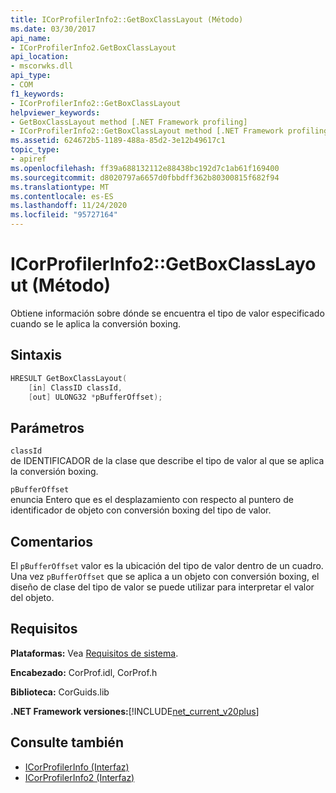```yaml
---
title: ICorProfilerInfo2::GetBoxClassLayout (Método)
ms.date: 03/30/2017
api_name:
- ICorProfilerInfo2.GetBoxClassLayout
api_location:
- mscorwks.dll
api_type:
- COM
f1_keywords:
- ICorProfilerInfo2::GetBoxClassLayout
helpviewer_keywords:
- GetBoxClassLayout method [.NET Framework profiling]
- ICorProfilerInfo2::GetBoxClassLayout method [.NET Framework profiling]
ms.assetid: 624672b5-1189-488a-85d2-3e12b49617c1
topic_type:
- apiref
ms.openlocfilehash: ff39a688132112e88438bc192d7c1ab61f169400
ms.sourcegitcommit: d8020797a6657d0fbbdff362b80300815f682f94
ms.translationtype: MT
ms.contentlocale: es-ES
ms.lasthandoff: 11/24/2020
ms.locfileid: "95727164"
---
```

# <a name="icorprofilerinfo2getboxclasslayout-method"></a>ICorProfilerInfo2::GetBoxClassLayout (Método)

Obtiene información sobre dónde se encuentra el tipo de valor especificado cuando se le aplica la conversión boxing.  
  
## <a name="syntax"></a>Sintaxis  
  
```cpp  
HRESULT GetBoxClassLayout(  
    [in] ClassID classId,  
    [out] ULONG32 *pBufferOffset);  
```  
  
## <a name="parameters"></a>Parámetros  

 `classId`  
 de IDENTIFICADOR de la clase que describe el tipo de valor al que se aplica la conversión boxing.  
  
 `pBufferOffset`  
 enuncia Entero que es el desplazamiento con respecto al puntero de identificador de objeto con conversión boxing del tipo de valor.  
  
## <a name="remarks"></a>Comentarios  

 El `pBufferOffset` valor es la ubicación del tipo de valor dentro de un cuadro. Una vez `pBufferOffset` que se aplica a un objeto con conversión boxing, el diseño de clase del tipo de valor se puede utilizar para interpretar el valor del objeto.  
  
## <a name="requirements"></a>Requisitos  

 **Plataformas:** Vea [Requisitos de sistema](../../get-started/system-requirements.md).  
  
 **Encabezado:** CorProf.idl, CorProf.h  
  
 **Biblioteca:** CorGuids.lib  
  
 **.NET Framework versiones:**[!INCLUDE[net_current_v20plus](../../../../includes/net-current-v20plus-md.md)]  
  
## <a name="see-also"></a>Consulte también

- [ICorProfilerInfo (Interfaz)](icorprofilerinfo-interface.md)
- [ICorProfilerInfo2 (Interfaz)](icorprofilerinfo2-interface.md)
